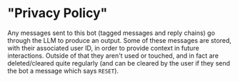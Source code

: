# "Privacy Policy"
Any messages sent to this bot (tagged messages and reply chains) go through the
LLM to produce an output. Some of these messages are stored, with their
associated user ID, in order to provide context in future interactions. Outside
of that they aren't used or touched, and in fact are deleted/cleared quite
regularly (and can be cleared by the user if they send the bot a message which
says `RESET`).
